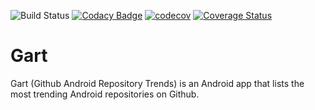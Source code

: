 ![Build Status](https://travis-ci.com/NalediMadlopha/gart.svg?branch=master) [![Codacy Badge](https://api.codacy.com/project/badge/Grade/c6d7e0f383f346dc84f1ab9fbdab1361)](https://www.codacy.com/app/NalediMadlopha/gart?utm_source=github.com&amp;utm_medium=referral&amp;utm_content=NalediMadlopha/gart&amp;utm_campaign=Badge_Grade) [![codecov](https://codecov.io/gh/NalediMadlopha/gart/branch/master/graph/badge.svg)](https://codecov.io/gh/NalediMadlopha/gart) [![Coverage Status](https://coveralls.io/repos/github/NalediMadlopha/gart/badge.svg?branch=master)](https://coveralls.io/github/NalediMadlopha/gart?branch=master)

# Gart
Gart (Github Android Repository Trends) is an Android app that lists the most trending Android repositories on Github.
